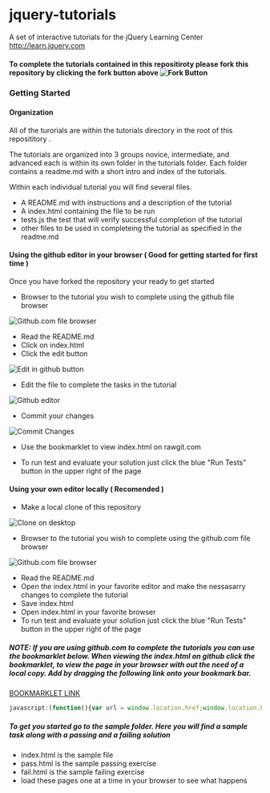# jquery-tutorials
A set of interactive tutorials for the jQuery Learning Center http://learn.jquery.com

#### To complete the tutorials contained in this repositiroty please fork this repository by clicking the fork button above ![Fork Button](https://help.github.com/assets/images/help/repository/fork_button.jpg)

### Getting Started

#### Organization

All of the turorials are within the tutorials directory in the root of this reposititory .

The tutorials are organized into 3 groups novice, intermediate, and advanced each is within its own folder in the tutorials folder. Each folder contains a readme.md with a short intro and index of the tutorials. 

Within each individual tutorial you will find several files.

* A README.md with instructions and a description of the tutorial
* A index.html containing the file to be run
* tests.js the test that will verify successful completion of the tutorial
* other files to be used in completeing the tutorial as specified in the readme.md

#### Using the github editor in your browser ( Good for getting started for first time )

Once you have forked the repository your ready to get started

* Browser to the tutorial you wish to complete using the github file browser

![Github.com file browser](https://camo.githubusercontent.com/234a183fcaeb9fbc5992c5f3dda8c36b9e1fff83/687474703a2f2f6769746875622d696d616765732e73332e616d617a6f6e6177732e636f6d2f626c6f672f323031322f636f6d6d69742d746561736572732f726f6f742e6a7067)

* Read the README.md
* Click on index.html
* Click the edit button

![Edit in github button](https://help.github.com/assets/images/help/repository/edit-file-edit-button.png)

* Edit the file to complete the tasks in the tutorial

![Github editor](https://github-images.s3.amazonaws.com/enterprise/2.0/assets/images/help/gist/gist_edit.png) 

* Commit your changes

![Commit Changes](https://guides.github.com/features/pages/commit-messages-matter.png)

* Use the bookmarklet to view index.html on rawgit.com

* To run test and evaluate your solution just click the blue "Run Tests" button in the upper right of the page


#### Using your own editor locally ( Recomended )

* Make a local clone of this repository

![Clone on desktop](https://help.github.com/assets/images/windows/repository/windows-clone-in-desktop.png)

* Browser to the tutorial you wish to complete using the github.com file browser

![Github.com file browser](https://camo.githubusercontent.com/234a183fcaeb9fbc5992c5f3dda8c36b9e1fff83/687474703a2f2f6769746875622d696d616765732e73332e616d617a6f6e6177732e636f6d2f626c6f672f323031322f636f6d6d69742d746561736572732f726f6f742e6a7067)

* Read the README.md
* Open the index.html in your favorite editor and make the nessasarry changes to complete the tutorial
* Save index.html
* Open index.html in your favorite browser
* To run test and evaluate your solution just click the blue "Run Tests" button in the upper right of the page

##### NOTE: If you are using github.com to complete the tutorials you can use the bookmarklet below. When viewing the index.html on github click the bookmarklet, to view the page in your browser with out the need of a local copy. Add by dragging the following link onto your bookmark bar.
<a href='javascript:(function(){var url = window.location.href;window.location.href = url.replace( /github\.com/, "rawgit.com").replace( /blob\//,"" );})();'>BOOKMARKLET LINK</a>

 ```js
 javascript:(function(){var url = window.location.href;window.location.href = url.replace( /github\.com/, "rawgit.com").replace( /blob\//,"" );})();
 ```

##### To get you started go to the sample folder. Here you will find a sample task along with a passing and a failing solution

* index.html is the sample file
* pass.html is the sample passing exercise
* fail.html is the sample failing exercise
* load these pages one at a time in your browser to see what happens

